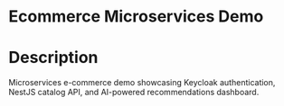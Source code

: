 # Ecommerce Microservices Demo

# Description

Microservices e-commerce demo showcasing Keycloak authentication, NestJS catalog API, and AI-powered recommendations dashboard.
